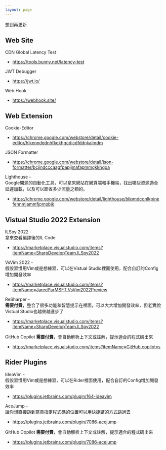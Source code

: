 ```yaml
---
layout: page
---
```


想到再更新

## Web Site

CDN Global  Latency Test
* https://tools.bunny.net/latency-test

JWT Debugger
* https://jwt.io/

Web Hook
* https://webhook.site/
## Web Extension

Cookie-Editor
* https://chrome.google.com/webstore/detail/cookie-editor/hlkenndednhfkekhgcdicdfddnkalmdm

JSON Formatter 
* https://chrome.google.com/webstore/detail/json-formatter/bcjindcccaagfpapjjmafapmmgkkhgoa

Lighthouse - \
Google開源的自動化工具，可以拿來網站在網頁端和手機端，找出哪些資源適合延遲加載，以及可以節省多少流量之類的。
* https://chrome.google.com/webstore/detail/lighthouse/blipmdconlkpinefehnmjammfjpmpbjk


## Vistual Studio 2022 Extension

ILSpy 2022 - \
拿來查看編譯後的IL Code
* https://marketplace.visualstudio.com/items?itemName=SharpDevelopTeam.ILSpy2022

VsVim 2022 - \
假設習慣用Vim或是想練習，可以在Vistual Studio裡面使用，配合自訂的Config增加開發效率
* https://marketplace.visualstudio.com/items?itemName=JaredParMSFT.VsVim2022Preview

ReSharper - \
 **需要付費**，整合了很多功能和智慧提示在裡面，可以大大增加開發效率，但老實說Vistual Studio也越來越進步了
* https://marketplace.visualstudio.com/items?itemName=SharpDevelopTeam.ILSpy2022

GitHub Copilot
 **需要付費**，會自動解析上下文或註解，提示適合的程式碼出來
* https://marketplace.visualstudio.com/items?itemName=GitHub.copilotvs



## Rider Plugins

IdeaVim - \
假設習慣用Vim或是想練習，可以在Rider裡面使用，配合自訂的Config增加開發效率
* https://plugins.jetbrains.com/plugin/164-ideavim

AceJump - \
讓你想直接跳到當頁指定程式碼的位置可以用快捷鍵的方式跳過去
* https://plugins.jetbrains.com/plugin/7086-acejump

GitHub Copilot
 **需要付費**，會自動解析上下文或註解，提示適合的程式碼出來
* https://plugins.jetbrains.com/plugin/7086-acejump
